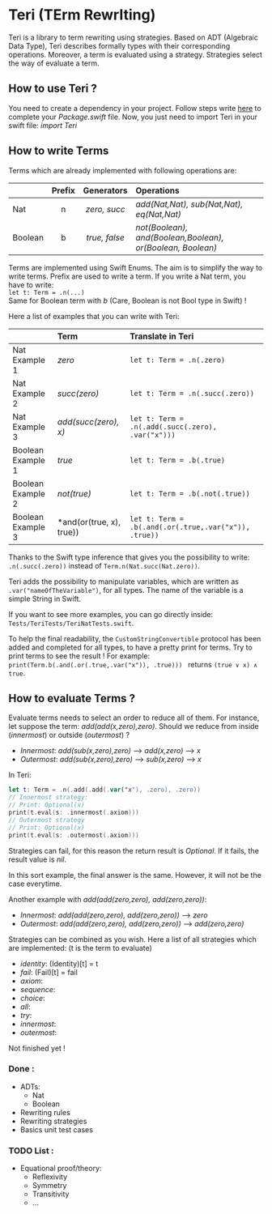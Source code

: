 # Teri (TErm RewrIting)

Teri is a library to term rewriting using strategies.
Based on ADT (Algebraic Data Type), Teri describes formally types with their corresponding operations.
Moreover, a term is evaluated using a strategy.
Strategies select the way of evaluate a term.

## How to use Teri ?

You need to create a dependency in your project.
Follow steps write [here](https://github.com/apple/swift-package-manager/blob/master/Documentation/Usage.md#defining-dependencies) to complete your *Package.swift* file.
Now, you just need to import Teri in your swift file: *import Teri*

## How to write Terms

Terms which are already implemented with following operations are:

|         | Prefix | Generators    | Operations                  |
|---------|:------:|:-------------:|:----------------------------|
| Nat     | n      |*zero, succ*  |  *add(Nat,Nat), sub(Nat,Nat), eq(Nat,Nat)* |
| Boolean | b      | *true, false* | *not(Boolean), and(Boolean,Boolean), or(Boolean, Boolean)* |

Terms are implemented using Swift Enums.
The aim is to simplify the way to write terms.
Prefix are used to write a term.
If you write a Nat term, you have to write:  
`let t: Term = .n(...)`  
Same for Boolean term with *b* (Care, Boolean is not Bool type in Swift) !

Here a list of examples that you can write with Teri:

|                | Term  | Translate in Teri                   |
|----------------|:------|:-----------------------------------|
| Nat Example 1 | *zero*   | `let t: Term = .n(.zero)`          |
| Nat Example 2 | *succ(zero)*| `let t: Term = .n(.succ(.zero))`|
| Nat Example 3 | *add(succ(zero), x)* | `let t: Term = .n(.add(.succ(.zero), .var("x")))`|
| Boolean Example 1 | *true*   | `let t: Term = .b(.true)`          |
| Boolean Example 2 | *not(true)*| `let t: Term = .b(.not(.true))`|
| Boolean Example 3 | *and(or(true, x), true)) | `let t: Term = .b(.and(.or(.true,.var("x")), .true))`|

Thanks to the Swift type inference that gives you the possibility to write: `.n(.succ(.zero))` instead of `Term.n(Nat.succ(Nat.zero))`.

Teri adds the possibility to manipulate variables, which are written as `.var("nameOfTheVariable")`, for all types.
The name of the variable is a simple String in Swift.

If you want to see more examples, you can go directly inside: `Tests/TeriTests/TeriNatTests.swift`.

To help the final readability, the `CustomStringConvertible` protocol has been added and completed for all types, to have a pretty print for terms.
Try to print terms to see the result !
For example: `print(Term.b(.and(.or(.true,.var("x")), .true)))
` returns `(true ∨ x) ∧ true`.

## How to evaluate Terms ?

Evaluate terms needs to select an order to reduce all of them.
For instance, let suppose the term: *add(add(x,zero),zero)*.
Should we reduce from inside (*innermost*) or outside (*outermost*) ?
- *Innermost*: *add(sub(x,zero),zero)* --> *add(x,zero)* --> *x*
- *Outermost*: *add(sub(x,zero),zero)* --> *sub(x,zero)* --> *x*

In Teri:
```Swift
let t: Term = .n(.add(.add(.var("x"), .zero), .zero))
// Innermost strategy:
// Print: Optional(x)
print(t.eval(s: .innermost(.axiom)))
// Outermost strategy
// Print: Optional(x)
print(t.eval(s: .outermost(.axiom)))
```

Strategies can fail, for this reason the return result is *Optional*.
If it fails, the result value is *nil*.

In this sort example, the final answer is the same.
However, it will not be the case everytime.

Another example with *add(add(zero,zero), add(zero,zero))*:
- *Innermost*: *add(add(zero,zero), add(zero,zero))* --> *zero*
- *Outermost*: *add(add(zero,zero), add(zero,zero))* --> *add(zero,zero)*

Strategies can be combined as you wish.
Here a list of all strategies which are implemented:
(t is the term to evaluate)
- *identity*: (Identity)[t] = t
- *fail*: (Fail)[t] = fail
- *axiom*:
- *sequence*:
- *choice*:
- *all*:
- *try*:
- *innermost*:
- *outermost*:

Not finished yet !



### Done :

- ADTs:
  - Nat
  - Boolean
- Rewriting rules
- Rewriting strategies
- Basics unit test cases

### TODO List :

- Equational proof/theory:
  - Reflexivity
  - Symmetry
  - Transitivity
  - ...
